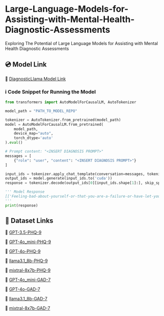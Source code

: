 # Large-Language-Models-for-Assisting-with-Mental-Health-Diagnostic-Assessments
Exploring The Potential of Large Language Models for Assisting with Mental Health Diagnostic Assessments

## 💿 Model Link
🔗 [DiagnosticLlama Model Link](https://huggingface.co/barca-boy/primate_autotrain_mental_llama)

### ℹ️ Code Snippet for Running the Model
```python
from transformers import AutoModelForCausalLM, AutoTokenizer

model_path = "PATH_TO_MODEL_REPO"

tokenizer = AutoTokenizer.from_pretrained(model_path)
model = AutoModelForCausalLM.from_pretrained(
    model_path,
    device_map="auto",
    torch_dtype='auto'
).eval()

# Prompt content: "<INSERT DIAGNOSIS PROMPT>"
messages = [
    {"role": "user", "content": "<INSERT DIAGNOSIS PROMPT>"}
]

input_ids = tokenizer.apply_chat_template(conversation=messages, tokenize=True, add_generation_prompt=True, return_tensors='pt')
output_ids = model.generate(input_ids.to('cuda'))
response = tokenizer.decode(output_ids[0][input_ids.shape[1]:], skip_special_tokens=True)

''' Model Response
[['Feeling-bad-about-yourself-or-that-you-are-a-failure-or-have-let-yourself-or-your-family-down', 'yes'], ['Feeling-down-depressed-or-hopeless', 'yes'], ['Feeling-tired-or-having-little-energy', 'yes'], ['Little-interest-or-pleasure-in-doing ', 'yes'], ['Moving-or-speaking-so-slowly-that-other-people-could-have-noticed-Or-the-opposite-being-so-fidgety-or-restless-that-you-have-been-moving-around-a-lot-more-than-usual', 'no'], ['Poor-appetite-or-overeating', 'no'], ['Thoughts-that-you-would-be-better-off-dead-or-of-hurting-yourself-in-some-way', 'no'], ['Trouble-concentrating-on-things-such-as-reading-the-newspaper-or-watching-television', 'yes'], ['Trouble-falling-or-staying-asleep-or-sleeping-too-much', 'no']]
'''
print(response)
```

## 💾 Dataset Links
🔗 [GPT-3.5-PHQ-9](https://huggingface.co/datasets/darssanle/GPT-3.5-PHQ-9)

🔗 [GPT-4o\_mini-PHQ-9](https://huggingface.co/datasets/darssanle/GPT-4o_mini-PHQ-9)

🔗 [GPT-4o-PHQ-9](https://huggingface.co/datasets/darssanle/GPT-4o-PHQ-9)

🔗 [llama3.1\_8b-PHQ-9](https://huggingface.co/datasets/darssanle/llama-3.1_8b-PHQ-9)

🔗 [mixtral-8x7b-PHQ-9](https://huggingface.co/datasets/darssanle/mixtral-8x7b-PHQ-9)

🔗 [GPT-4o\_mini-GAD-7](https://huggingface.co/datasets/darssanle/GPT-4o_mini-GAD-7)

🔗 [GPT-4o-GAD-7](https://huggingface.co/datasets/darssanle/GPT-4o-GAD-7)

🔗 [llama3.1\_8b-GAD-7](https://huggingface.co/datasets/darssanle/llama-3.1_8b-GAD-7)

🔗 [mixtral-8x7b-GAD-7](https://huggingface.co/datasets/darssanle/mixtral-8x7b-GHD-7)
